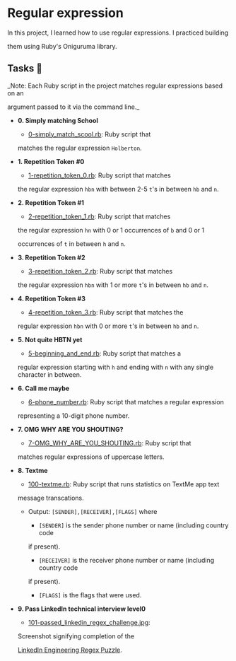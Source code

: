 # Regular expression



In this project, I learned how to use regular expressions. I practiced building

them using Ruby's Oniguruma library.



## Tasks :page_with_curl:



_Note: Each Ruby script in the project matches regular expressions based on an

argument passed to it via the command line._



* **0. Simply matching School**

  * [0-simply_match_scool.rb](./0-simply_match_holberton.rb): Ruby script that

  matches the regular expression `Holberton`.



* **1. Repetition Token #0**

  * [1-repetition_token_0.rb](./1-repetition_token_0.rb): Ruby script that matches

  the regular expression `hbn` with between 2-5 `t`'s in between `hb` and `n`.



* **2. Repetition Token #1**

  * [2-repetition_token_1.rb](./2-repetition_token_1.rb): Ruby script that matches

  the regular expression `hn` with 0 or 1 occurrences of `b` and 0 or 1

  occurrences of `t` in between `h` and `n`.



* **3. Repetition Token #2**

  * [3-repetition_token_2.rb](./3-repetition_token_2.rb): Ruby script that matches

  the regular expression `hbn` with 1 or more `t`'s in between `hb` and `n`.



* **4. Repetition Token #3**

  * [4-repetition_token_3.rb](./4-repetition_token_3.rb): Ruby script that matches the

  regular expression `hbn` with 0 or more `t`'s in between `hb` and `n`.



* **5. Not quite HBTN yet**

  * [5-beginning_and_end.rb](./5-beginning_and_end.rb): Ruby script that matches a

  regular expression starting with `h` and ending with `n` with any single character in between.



* **6. Call me maybe**

  * [6-phone_number.rb](./6-phone_number.rb): Ruby script that matches a regular expression

  representing a 10-digit phone number.



* **7. OMG WHY ARE YOU SHOUTING?**

  * [7-OMG_WHY_ARE_YOU_SHOUTING.rb](./7-OMG_WHY_ARE_YOU_SHOUTING.rb): Ruby script that

  matches regular expressions of uppercase letters.



* **8. Textme**

  * [100-textme.rb](./100-textme.rb): Ruby script that runs statistics on TextMe app text

  message transcations.

  * Output: `[SENDER],[RECEIVER],[FLAGS]` where

    * `[SENDER]` is the sender phone number or name (including country code

    if present).

    * `[RECEIVER]` is the receiver phone number or name (including country code

    if present).

    * `[FLAGS]` is the flags that were used.



* **9. Pass LinkedIn technical interview level0**

  * [101-passed_linkedin_regex_challenge.jpg](./101-passed_linkedin_regex_challenge.jpg):

  Screenshot signifying completion of the

  [LinkedIn Engineering Regex Puzzle](https://engineering.linkedin.com/puzzle).

